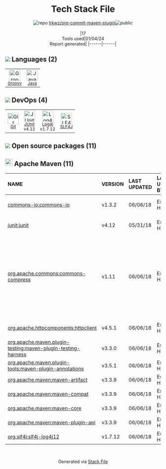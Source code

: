 <!--
&lt;--- Readme.md Snippet without images Start ---&gt;
## Tech Stack
lrkwz/pre-commit-maven-plugin is built on the following main stack:

- [Java](https://www.java.com) – Languages
- [Groovy](https://groovy-lang.org/) – Languages
- [JUnit](http://junit.org/) – Testing Frameworks
- [Log4j](https://logging.apache.org/log4j/2.x/) – Logging Tools
- [SLF4J](http://slf4j.org/) – Log Management

Full tech stack [here](/techstack.md)

&lt;--- Readme.md Snippet without images End ---&gt;

&lt;--- Readme.md Snippet with images Start ---&gt;
## Tech Stack
lrkwz/pre-commit-maven-plugin is built on the following main stack:

- <img width='25' height='25' src='https://img.stackshare.io/service/995/K85ZWV2F.png' alt='Java'/> [Java](https://www.java.com) – Languages
- <img width='25' height='25' src='https://img.stackshare.io/service/997/default_7ff5fcd857f42ad25149f659693d8930bffddf14.png' alt='Groovy'/> [Groovy](https://groovy-lang.org/) – Languages
- <img width='25' height='25' src='https://img.stackshare.io/service/2020/874086.png' alt='JUnit'/> [JUnit](http://junit.org/) – Testing Frameworks
- <img width='25' height='25' src='https://img.stackshare.io/service/2804/Coralogix-log4j-integration.jpg' alt='Log4j'/> [Log4j](https://logging.apache.org/log4j/2.x/) – Logging Tools
- <img width='25' height='25' src='https://img.stackshare.io/service/2805/05518ecaa42841e834421e9d6987b04f_400x400.png' alt='SLF4J'/> [SLF4J](http://slf4j.org/) – Log Management

Full tech stack [here](/techstack.md)

&lt;--- Readme.md Snippet with images End ---&gt;
-->
<div align="center">

# Tech Stack File
![](https://img.stackshare.io/repo.svg "repo") [lrkwz/pre-commit-maven-plugin](https://github.com/lrkwz/pre-commit-maven-plugin)![](https://img.stackshare.io/public_badge.svg "public")
<br/><br/>
|17<br/>Tools used|01/04/24 <br/>Report generated|
|------|------|
</div>

## <img src='https://img.stackshare.io/languages.svg'/> Languages (2)
<table><tr>
  <td align='center'>
  <img width='36' height='36' src='https://img.stackshare.io/service/997/default_7ff5fcd857f42ad25149f659693d8930bffddf14.png' alt='Groovy'>
  <br>
  <sub><a href="https://groovy-lang.org/">Groovy</a></sub>
  <br>
  <sub></sub>
</td>

<td align='center'>
  <img width='36' height='36' src='https://img.stackshare.io/service/995/K85ZWV2F.png' alt='Java'>
  <br>
  <sub><a href="https://www.java.com">Java</a></sub>
  <br>
  <sub></sub>
</td>

</tr>
</table>

## <img src='https://img.stackshare.io/devops.svg'/> DevOps (4)
<table><tr>
  <td align='center'>
  <img width='36' height='36' src='https://img.stackshare.io/service/1046/git.png' alt='Git'>
  <br>
  <sub><a href="http://git-scm.com/">Git</a></sub>
  <br>
  <sub></sub>
</td>

<td align='center'>
  <img width='36' height='36' src='https://img.stackshare.io/service/2020/874086.png' alt='JUnit'>
  <br>
  <sub><a href="http://junit.org/">JUnit</a></sub>
  <br>
  <sub>v4.12</sub>
</td>

<td align='center'>
  <img width='36' height='36' src='https://img.stackshare.io/service/2804/Coralogix-log4j-integration.jpg' alt='Log4j'>
  <br>
  <sub><a href="https://logging.apache.org/log4j/2.x/">Log4j</a></sub>
  <br>
  <sub>v1.7.12</sub>
</td>

<td align='center'>
  <img width='36' height='36' src='https://img.stackshare.io/service/2805/05518ecaa42841e834421e9d6987b04f_400x400.png' alt='SLF4J'>
  <br>
  <sub><a href="http://slf4j.org/">SLF4J</a></sub>
  <br>
  <sub></sub>
</td>

</tr>
</table>


## <img src='https://img.stackshare.io/group.svg' /> Open source packages (11)</h2>

## <img width='24' height='24' src='https://img.stackshare.io/package_manager/977/default_9833f2ef0bbc2a946b4cc5e9307264033361076b.png'/> Apache Maven (11)

|NAME|VERSION|LAST UPDATED|LAST UPDATED BY|LICENSE|VULNERABILITIES|
|:------|:------|:------|:------|:------|:------|
|[commons-io:commons-io](http://commons.apache.org/proper/commons-io/)|v1.3.2|06/06/18|Espen Henriksen |Apache-2.0|[CVE-2021-29425](https://github.com/advisories/GHSA-gwrp-pvrq-jmwv) (Moderate)|
|[junit:junit](http://junit.org)|v4.12|05/31/18|Espen Henriksen |EPL-1.0|[CVE-2020-15250](https://github.com/advisories/GHSA-269g-pwp5-87pp) (Moderate)|
|[org.apache.commons:commons-compress](https://commons.apache.org/proper/commons-compress/)|v1.11|06/06/18|Espen Henriksen |Apache-2.0|[CVE-2021-36090](https://github.com/advisories/GHSA-mc84-pj99-q6hh) (High)<br/>[CVE-2021-35515](https://github.com/advisories/GHSA-7hfm-57qf-j43q) (High)<br/>[CVE-2021-35516](https://github.com/advisories/GHSA-crv7-7245-f45f) (High)<br/>[CVE-2021-35517](https://github.com/advisories/GHSA-xqfj-vm6h-2x34) (High)<br/>[CVE-2018-11771](https://github.com/advisories/GHSA-hrmr-f5m6-m9pq) (Moderate)<br/>[CVE-2018-1324](https://github.com/advisories/GHSA-h436-432x-8fvx) (Moderate)|
|[org.apache.httpcomponents:httpclient](http://hc.apache.org/httpcomponents-client)|v4.5.1|06/06/18|Espen Henriksen |Apache-2.0|[CVE-2020-13956](https://github.com/advisories/GHSA-7r82-7xv7-xcpj) (Moderate)|
|[org.apache.maven.plugin-testing:maven-plugin-testing-harness]()|v3.3.0|06/06/18|Espen Henriksen |Apache-2.0|N/A|
|[org.apache.maven.plugin-tools:maven-plugin-annotations]()|v3.5.1|06/06/18|Espen Henriksen |Apache-2.0|N/A|
|[org.apache.maven:maven-artifact]()|v3.3.9|06/06/18|Espen Henriksen |Apache-2.0|N/A|
|[org.apache.maven:maven-compat]()|v3.3.9|06/06/18|Espen Henriksen |Apache-2.0|[CVE-2021-26291](https://github.com/advisories/GHSA-2f88-5hg8-9x2x) (Critical)|
|[org.apache.maven:maven-core](https://maven.apache.org/ref/3.6.1/)|v3.3.9|06/06/18|Espen Henriksen |Apache-2.0|[CVE-2021-26291](https://github.com/advisories/GHSA-2f88-5hg8-9x2x) (Critical)|
|[org.apache.maven:maven-plugin-api]()|v3.3.9|06/06/18|Espen Henriksen |Apache-2.0|N/A|
|[org.slf4j:slf4j-log4j12](http://www.slf4j.org)|v1.7.12|06/06/18|Espen Henriksen |MIT|N/A|

<br/>
<div align='center'>

Generated via [Stack File](https://github.com/marketplace/stack-file)

